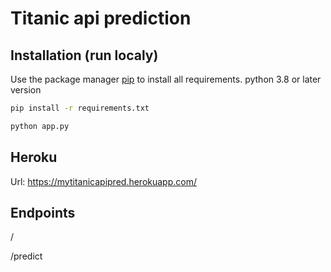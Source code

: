 # Titanic api prediction

## Installation (run localy)

Use the package manager [pip](https://pip.pypa.io/en/stable/) to install all requirements.
python 3.8 or later version


```bash
pip install -r requirements.txt
```

```bash
python app.py
```

## Heroku

Url: https://mytitanicapipred.herokuapp.com/

## Endpoints

/

/predict 